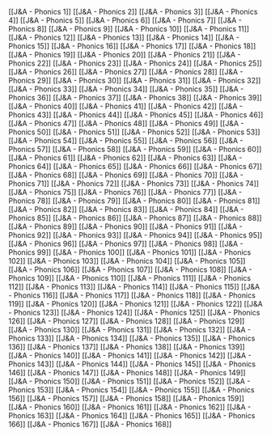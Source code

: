[[J&A - Phonics 1]]
[[J&A - Phonics 2]]
[[J&A - Phonics 3]]
[[J&A - Phonics 4]]
[[J&A - Phonics 5]]
[[J&A - Phonics 6]]
[[J&A - Phonics 7]]
[[J&A - Phonics 8]]
[[J&A - Phonics 9]]
[[J&A - Phonics 10]]
[[J&A - Phonics 11]]
[[J&A - Phonics 12]]
[[J&A - Phonics 13]]
[[J&A - Phonics 14]]
[[J&A - Phonics 15]]
[[J&A - Phonics 16]]
[[J&A - Phonics 17]]
[[J&A - Phonics 18]]
[[J&A - Phonics 19]]
[[J&A - Phonics 20]]
[[J&A - Phonics 21]]
[[J&A - Phonics 22]]
[[J&A - Phonics 23]]
[[J&A - Phonics 24]]
[[J&A - Phonics 25]]
[[J&A - Phonics 26]]
[[J&A - Phonics 27]]
[[J&A - Phonics 28]]
[[J&A - Phonics 29]]
[[J&A - Phonics 30]]
[[J&A - Phonics 31]]
[[J&A - Phonics 32]]
[[J&A - Phonics 33]]
[[J&A - Phonics 34]]
[[J&A - Phonics 35]]
[[J&A - Phonics 36]]
[[J&A - Phonics 37]]
[[J&A - Phonics 38]]
[[J&A - Phonics 39]]
[[J&A - Phonics 40]]
[[J&A - Phonics 41]]
[[J&A - Phonics 42]]
[[J&A - Phonics 43]]
[[J&A - Phonics 44]]
[[J&A - Phonics 45]]
[[J&A - Phonics 46]]
[[J&A - Phonics 47]]
[[J&A - Phonics 48]]
[[J&A - Phonics 49]]
[[J&A - Phonics 50]]
[[J&A - Phonics 51]]
[[J&A - Phonics 52]]
[[J&A - Phonics 53]]
[[J&A - Phonics 54]]
[[J&A - Phonics 55]]
[[J&A - Phonics 56]]
[[J&A - Phonics 57]]
[[J&A - Phonics 58]]
[[J&A - Phonics 59]]
[[J&A - Phonics 60]]
[[J&A - Phonics 61]]
[[J&A - Phonics 62]]
[[J&A - Phonics 63]]
[[J&A - Phonics 64]]
[[J&A - Phonics 65]]
[[J&A - Phonics 66]]
[[J&A - Phonics 67]]
[[J&A - Phonics 68]]
[[J&A - Phonics 69]]
[[J&A - Phonics 70]]
[[J&A - Phonics 71]]
[[J&A - Phonics 72]]
[[J&A - Phonics 73]]
[[J&A - Phonics 74]]
[[J&A - Phonics 75]]
[[J&A - Phonics 76]]
[[J&A - Phonics 77]]
[[J&A - Phonics 78]]
[[J&A - Phonics 79]]
[[J&A - Phonics 80]]
[[J&A - Phonics 81]]
[[J&A - Phonics 82]]
[[J&A - Phonics 83]]
[[J&A - Phonics 84]]
[[J&A - Phonics 85]]
[[J&A - Phonics 86]]
[[J&A - Phonics 87]]
[[J&A - Phonics 88]]
[[J&A - Phonics 89]]
[[J&A - Phonics 90]]
[[J&A - Phonics 91]]
[[J&A - Phonics 92]]
[[J&A - Phonics 93]]
[[J&A - Phonics 94]]
[[J&A - Phonics 95]]
[[J&A - Phonics 96]]
[[J&A - Phonics 97]]
[[J&A - Phonics 98]]
[[J&A - Phonics 99]]
[[J&A - Phonics 100]]
[[J&A - Phonics 101]]
[[J&A - Phonics 102]]
[[J&A - Phonics 103]]
[[J&A - Phonics 104]]
[[J&A - Phonics 105]]
[[J&A - Phonics 106]]
[[J&A - Phonics 107]]
[[J&A - Phonics 108]]
[[J&A - Phonics 109]]
[[J&A - Phonics 110]]
[[J&A - Phonics 111]]
[[J&A - Phonics 112]]
[[J&A - Phonics 113]]
[[J&A - Phonics 114]]
[[J&A - Phonics 115]]
[[J&A - Phonics 116]]
[[J&A - Phonics 117]]
[[J&A - Phonics 118]]
[[J&A - Phonics 119]]
[[J&A - Phonics 120]]
[[J&A - Phonics 121]]
[[J&A - Phonics 122]]
[[J&A - Phonics 123]]
[[J&A - Phonics 124]]
[[J&A - Phonics 125]]
[[J&A - Phonics 126]]
[[J&A - Phonics 127]]
[[J&A - Phonics 128]]
[[J&A - Phonics 129]]
[[J&A - Phonics 130]]
[[J&A - Phonics 131]]
[[J&A - Phonics 132]]
[[J&A - Phonics 133]]
[[J&A - Phonics 134]]
[[J&A - Phonics 135]]
[[J&A - Phonics 136]]
[[J&A - Phonics 137]]
[[J&A - Phonics 138]]
[[J&A - Phonics 139]]
[[J&A - Phonics 140]]
[[J&A - Phonics 141]]
[[J&A - Phonics 142]]
[[J&A - Phonics 143]]
[[J&A - Phonics 144]]
[[J&A - Phonics 145]]
[[J&A - Phonics 146]]
[[J&A - Phonics 147]]
[[J&A - Phonics 148]]
[[J&A - Phonics 149]]
[[J&A - Phonics 150]]
[[J&A - Phonics 151]]
[[J&A - Phonics 152]]
[[J&A - Phonics 153]]
[[J&A - Phonics 154]]
[[J&A - Phonics 155]]
[[J&A - Phonics 156]]
[[J&A - Phonics 157]]
[[J&A - Phonics 158]]
[[J&A - Phonics 159]]
[[J&A - Phonics 160]]
[[J&A - Phonics 161]]
[[J&A - Phonics 162]]
[[J&A - Phonics 163]]
[[J&A - Phonics 164]]
[[J&A - Phonics 165]]
[[J&A - Phonics 166]]
[[J&A - Phonics 167]]
[[J&A - Phonics 168]]
